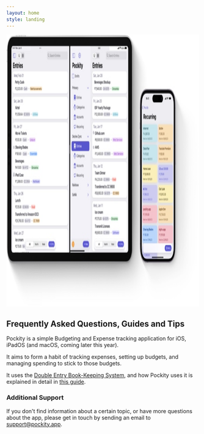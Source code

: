 ```yaml
---
layout: home
style: landing
---
```


<picture>
  <source media="(max-width: 600px)" srcset="/assets/images/faq-light-400w.jpg 1x, /assets/images/faq-light-800w.jpg 2x, /assets/images/faq-light-1600w.jpg 3x">
  <source media="(min-width: 601px) and (max-width: 800px)" srcset="/assets/images/faq-light-800w.jpg 1x, /assets/images/faq-light-1600w.jpg 2x, /assets/images/faq-light@3x.jpg 3x">
  <source media="(max-width: 600px) and (prefers-color-scheme: dark)" srcset="/assets/images/faq-dark-400w.jpg 1x, /assets/images/faq-dark-800w.jpg 2x">
  <source media="(min-width: 601px) and (max-width: 800px) and (prefers-color-scheme: dark)" srcset="/assets/images/faq-dark-800w.jpg 1x, /assets/images/faq-dark@2x.jpg 2x">
  <source media="(min-width: 801px) and (prefers-color-scheme: dark)" srcset="/assets/images/faq-dark.jpg 1x, /assets/images/faq-dark@2x.jpg 2x, /assets/images/faq-dark@3x.jpg 3x">
  <img src="/assets/images/faq-light.jpg" srcset="/assets/images/faq-light@2x.jpg 2x, /assets/images/faq-light@3x.jpg 3x" width="1130" height="712" alt="Pockity's ledger timeline displayed on an iPad Pro 12.9 inches and iPhone 14 Pro"/>
</picture>

## Frequently Asked Questions, Guides and Tips

Pockity is a simple Budgeting and Expense tracking application for iOS, iPadOS (and macOS, coming later this year). 

It aims to form a habit of tracking expenses, setting up budgets, and managing spending to stick to those budgets. 

It uses the <a href="https://en.wikipedia.org/wiki/Double-entry_bookkeeping" data-tooltip="Read more on Wikipedia">Double Entry Book-Keeping System</a>, and how Pockity uses it is explained in detail in [this guide]().

### Additional Support 

If you don't find information about a certain topic, or have more questions about the app, please get in touch by sending an email to [support@pockity.app](mailto:support@pockity.app).